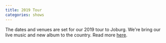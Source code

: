 ```yaml
---
title: 2019 Tour
categories: shows
---
```


The dates and venues are set for our 2019 tour to Joburg. We're bring our live music and new album to the country. Read more <a href="{{ site.baseurl }}{% link _shows/2019_april_tour.md %}">here</a>.
